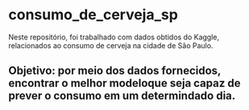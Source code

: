 # consumo_de_cerveja_sp

Neste repositório, foi trabalhado com dados  obtidos do Kaggle, relacionados ao consumo de cerveja na cidade de São Paulo.

## Objetivo: por meio dos dados fornecidos, encontrar o melhor modeloque seja capaz de prever o consumo em um determindado dia.
